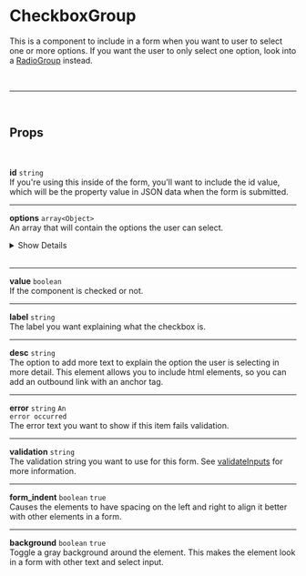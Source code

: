 # CheckboxGroup

This is a component to include in a form when you want to user to select one or more options. If you want the user to only select one option, look into a [RadioGroup](/radio) instead.

<br>

---

<br>

## Props

<br>

**id** `string`<br>
If you're using this inside of the form, you'll want to include the id value, which will be the property value in JSON data when the form is submitted.

---

**options** `array<Object>`<br>
An array that will contain the options the user can select.

<details>
<summary>Show Details</summary>

|                                                                                      |
| :----------------------------------------------------------------------------------- |
| option[].**label** `string`<br> The text the user sees for the option                |
| option[].**value** `string`<br> The value that will be added for the url query param |

</details><br>

---

**value** `boolean`<br>
If the component is checked or not.

---

**label** `string` <br>
The label you want explaining what the checkbox is.

---

**desc** `string` <br>
The option to add more text to explain the option the user is selecting in more detail. This element allows you to include html elements, so you can add an outbound link with an anchor tag.

---

**error** `string` <code class="blue">An error occurred</code><br>
The error text you want to show if this item fails validation.

---

**validation** `string`<br>
The validation string you want to use for this form. See [validateInputs](/validate-inputs) for more information.

---

**form_indent** `boolean` <code class="blue">true</code><br>
Causes the elements to have spacing on the left and right to align it better with other elements in a form.

---

**background** `boolean` <code class="blue">true</code><br>
Toggle a gray background around the element. This makes the element look in a form with other text and select input.
